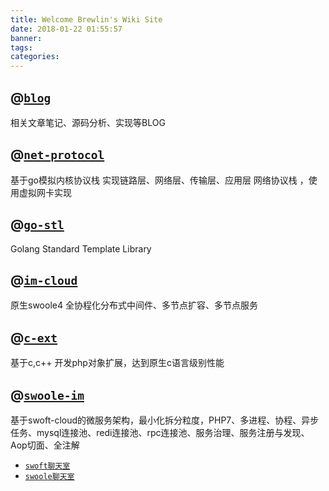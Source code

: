 ```yaml
---
title: Welcome Brewlin's Wiki Site
date: 2018-01-22 01:55:57
banner:
tags:
categories:
---
```

## @[`blog`](https://github.com/brewlin/just-for-fun)
相关文章笔记、源码分析、实现等BLOG
## @[`net-protocol`](https://github.com/brewlin/net-protocol)
基于go模拟内核协议栈 实现链路层、网络层、传输层、应用层 网络协议栈 ，使用虚拟网卡实现
## @[`go-stl`](https://github.com/brewlin/go-stl)
Golang Standard Template Library
## @[`im-cloud`](https://github.com/brewlin/im-cloud)
原生swoole4 全协程化分布式中间件、多节点扩容、多节点服务
## @[`c-ext`](hptts://github.com/brewlin/c-ext)
基于c,c++ 开发php对象扩展，达到原生c语言级别性能
## @[`swoole-im`](https://github.com/brewlin/swoft-im)
基于swoft-cloud的微服务架构，最小化拆分粒度，PHP7、多进程、协程、异步任务、mysql连接池、redi连接池、rpc连接池、服务治理、服务注册与发现、Aop切面、全注解 
- [`swoft聊天室`](http://chat.huido.site)
- [`swoole聊天室`](http://im.huido.site)

